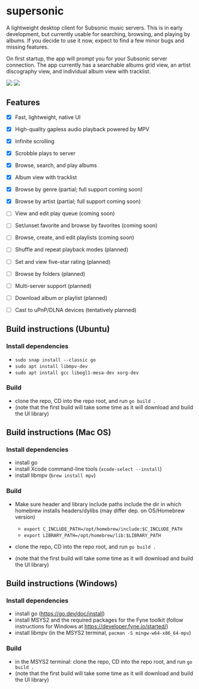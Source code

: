# supersonic
A lightweight desktop client for Subsonic music servers. This is in early development, but currently usable for searching, browsing, and playing by albums. If you decide to use it now, expect to find a few minor bugs and missing features.

On first startup, the app will prompt you for your Subsonic server connection. The app currently has a searchable albums grid view, an artist discography view, and individual album view with tracklist.

<img src="https://raw.github.com/dweymouth/supersonic/main/screenshots/albums-view.png" scale="50%"/>
<img src="https://raw.github.com/dweymouth/supersonic/main/screenshots/album-view.png" scale="50%"/>

## Features
* [x] Fast, lightweight, native UI
* [x] High-quality gapless audio playback powered by MPV
* [x] Infinite scrolling
* [x] Scrobble plays to server
* [x] Browse, search, and play albums
* [x] Album view with tracklist
* [x] Browse by genre (partial; full support coming soon)
* [x] Browse by artist (partial; full support coming soon)
* [ ] View and edit play queue (coming soon)
* [ ] Set/unset favorite and browse by favorites (coming soon)
* [ ] Browse, create, and edit playlists (coming soon)
* [ ] Shuffle and repeat playback modes (planned)
* [ ] Set and view five-star rating (planned)
* [ ] Browse by folders (planned)
* [ ] Multi-server support (planned)
* [ ] Download album or playlist (planned)
* [ ] Cast to uPnP/DLNA devices (tentatively planned)


## Build instructions (Ubuntu)

### Install dependencies
* ``sudo snap install --classic go``
* ``sudo apt install libmpv-dev``
* ``sudo apt install gcc libegl1-mesa-dev xorg-dev``

### Build
* clone the repo, CD into the repo root, and run ``go build .``
* (note that the first build will take some time as it will download and build the UI library)

## Build instructions (Mac OS)

### Install dependencies
* install go
* install Xcode command-line tools (``xcode-select --install``)
* install libmpv (``brew install mpv``)

### Build
* Make sure header and library include paths include the dir in which homebrew installs headers/dylibs (may differ dep. on OS/Homebrew version)
  - ``export C_INCLUDE_PATH=/opt/homebrew/include:$C_INCLUDE_PATH``
  - ``export LIBRARY_PATH=/opt/homebrew/lib:$LIBRARY_PATH``

* clone the repo, CD into the repo root, and run ``go build .``
* (note that the first build will take some time as it will download and build the UI library)

## Build instructions (Windows)

### Install dependencies
* install go (https://go.dev/doc/install)
* install MSYS2 and the required packages for the Fyne toolkit (follow instructions for Windows at https://developer.fyne.io/started/)
* install libmpv (in the MSYS2 terminal, ``pacman -S mingw-w64-x86_64-mpv``)

### Build
* in the MSYS2 terminal: clone the repo, CD into the repo root, and run ``go build .``
* (note that the first build will take some time as it will download and build the UI library)
